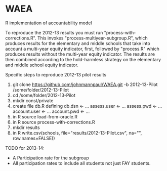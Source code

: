 WAEA
====

R implementation of accountability model

To reproduce the 2012-13 results you must run "process-with-corrections.R".  This invokes "process-multiyear-subgroup.R", 
which produces results for the elementary and middle schools that take into account a multi-year equity indicator, first,
followed by "process.R" which produces results without the multi-year equity indicator.  The results are then combined 
according to the hold-harmless strategy on the elementary and middle school equity indicator.

Specific steps to reproduce 2012-13 pilot results

1) git clone https://github.com/johnmannpaul/WAEA.git -b 2012-13-Pilot /some/folder/2012-13-Pilot
2) cd /some/folder/2012-13-Pilot
3) mkdir const/private
4) create file db.R defining
   db.dsn <- ...
   assess.user <- ...
   assess.pwd <- ...
   account.user <- ...
   account.pwd <- ...
5) in R source load-from-oracle.R
6) in R source process-with-corrections.R
7) mkdir results
8) in R write.csv(schools, file="results/2012-13-Pilot.csv", na="", row.names=FALSE))

TODO for 2013-14:

* A Participation rate for the subgroup
* All participation rates to include all students not just FAY students.
